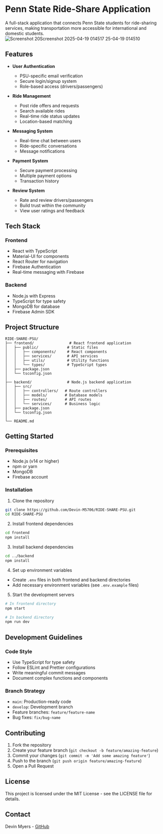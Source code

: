 # Penn State Ride-Share Application

A full-stack application that connects Penn State students for ride-sharing services, making transportation more accessible for international and domestic students.
![Screenshot 20![Screenshot 2025-04-19 014517](https://github.com/user-attachments/assets/472392da-8061-4218-9090-24ad52c9b188)
25-04-19 014510](https://github.com/user-attachments/assets/df4c8362-e855-490e-baab-e37824abd357)

## Features

- **User Authentication**
  - PSU-specific email verification
  - Secure login/signup system
  - Role-based access (drivers/passengers)

- **Ride Management**
  - Post ride offers and requests
  - Search available rides
  - Real-time ride status updates
  - Location-based matching

- **Messaging System**
  - Real-time chat between users
  - Ride-specific conversations
  - Message notifications

- **Payment System**
  - Secure payment processing
  - Multiple payment options
  - Transaction history

- **Review System**
  - Rate and review drivers/passengers
  - Build trust within the community
  - View user ratings and feedback

## Tech Stack

### Frontend
- React with TypeScript
- Material-UI for components
- React Router for navigation
- Firebase Authentication
- Real-time messaging with Firebase

### Backend
- Node.js with Express
- TypeScript for type safety
- MongoDB for database
- Firebase Admin SDK

## Project Structure

```
RIDE-SHARE-PSU/
├── frontend/                # React frontend application
│   ├── public/             # Static files
│   │   ├── components/     # React components
│   │   ├── services/       # API services
│   │   ├── utils/          # Utility functions
│   │   └── types/          # TypeScript types
│   ├── package.json
│   └── tsconfig.json
│
├── backend/                # Node.js backend application
│   ├── src/
│   │   ├── controllers/   # Route controllers
│   │   ├── models/        # Database models
│   │   ├── routes/        # API routes
│   │   └── services/      # Business logic
│   ├── package.json
│   └── tsconfig.json
│
└── README.md
```

## Getting Started

### Prerequisites
- Node.js (v14 or higher)
- npm or yarn
- MongoDB
- Firebase account

### Installation

1. Clone the repository
```bash
git clone https://github.com/Devin-M5706/RIDE-SHARE-PSU.git
cd RIDE-SHARE-PSU
```

2. Install frontend dependencies
```bash
cd frontend
npm install
```

3. Install backend dependencies
```bash
cd ../backend
npm install
```

4. Set up environment variables
- Create `.env` files in both frontend and backend directories
- Add necessary environment variables (see `.env.example` files)

5. Start the development servers
```bash
# In frontend directory
npm start

# In backend directory
npm run dev
```

## Development Guidelines

### Code Style
- Use TypeScript for type safety
- Follow ESLint and Prettier configurations
- Write meaningful commit messages
- Document complex functions and components

### Branch Strategy
- `main`: Production-ready code
- `develop`: Development branch
- Feature branches: `feature/feature-name`
- Bug fixes: `fix/bug-name`

## Contributing

1. Fork the repository
2. Create your feature branch (`git checkout -b feature/amazing-feature`)
3. Commit your changes (`git commit -m 'Add some amazing feature'`)
4. Push to the branch (`git push origin feature/amazing-feature`)
5. Open a Pull Request

## License

This project is licensed under the MIT License - see the LICENSE file for details.

## Contact

Devin Myers - [GitHub](https://github.com/Devin-M5706)
